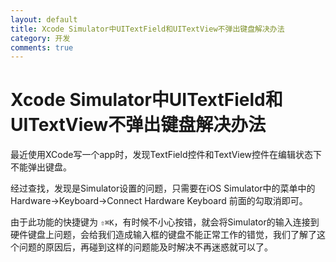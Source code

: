 ```yaml
---
layout: default
title: Xcode Simulator中UITextField和UITextView不弹出键盘解决办法
category: 开发
comments: true
---
```


# Xcode Simulator中UITextField和UITextView不弹出键盘解决办法

最近使用XCode写一个app时，发现TextField控件和TextView控件在编辑状态下不能弹出键盘。

经过查找，发现是Simulator设置的问题，只需要在iOS Simulator中的菜单中的Hardware->Keyboard->Connect Hardware Keyboard 前面的勾取消即可。

由于此功能的快捷键为 `⇧⌘K`，有时候不小心按错，就会将Simulator的输入连接到硬件键盘上问题，会给我们造成输入框的键盘不能正常工作的错觉，我们了解了这个问题的原因后，再碰到这样的问题能及时解决不再迷惑就可以了。


